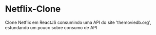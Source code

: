 # Netflix-Clone
Clone Netflix em ReactJS consumindo uma API do site 'themoviedb.org', estundando um pouco sobre consumo de API
